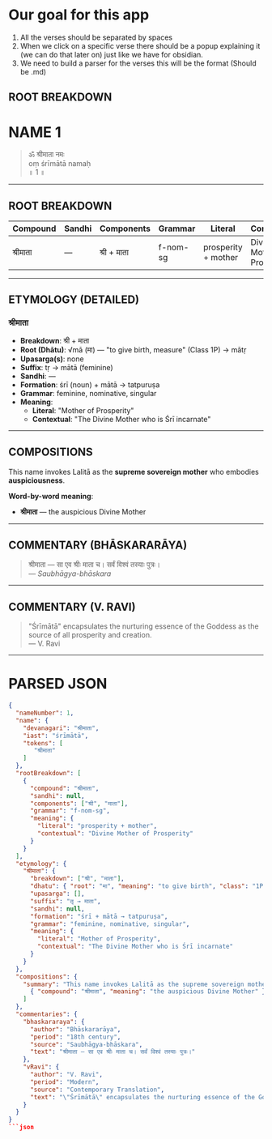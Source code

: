 # Our goal for this app

1. All the verses should be separated by spaces
2. When we click on a specific verse there should be a popup explaining it (we can do that later on) just like we have for obsidian.
3. We need to build a parser for the verses this will be the format (Should be .md)


## ROOT BREAKDOWN

# NAME 1

> ॐ श्रीमाता नमः  
> oṃ śrīmātā namaḥ  
> ॥ 1 ॥

---

## ROOT BREAKDOWN

| Compound | Sandhi | Components | Grammar | Literal | Contextual |
|----------|--------|------------|---------|---------|------------|
| श्रीमाता | — | श्री + माता | f-nom-sg | prosperity + mother | Divine Mother of Prosperity |

---

## ETYMOLOGY (DETAILED)

### श्रीमाता
- **Breakdown**: श्री + माता  
- **Root (Dhātu)**: √mā (मा) — "to give birth, measure" (Class 1P) → mātṛ  
- **Upasarga(s)**: none  
- **Suffix**: tṛ → mātā (feminine)  
- **Sandhi**: —  
- **Formation**: śrī (noun) + mātā → tatpuruṣa  
- **Grammar**: feminine, nominative, singular  
- **Meaning**:  
  - **Literal**: "Mother of Prosperity"  
  - **Contextual**: "The Divine Mother who is Śrī incarnate"

---

## COMPOSITIONS

This name invokes Lalitā as the **supreme sovereign mother** who embodies **auspiciousness**.

**Word-by-word meaning**:
- **श्रीमाता** — the auspicious Divine Mother  

---

## COMMENTARY (BHĀSKARARĀYA)

> श्रीमाता — सा एव श्रीः माता च। सर्वं विश्वं तस्याः पुत्रः।  
> — *Saubhāgya-bhāskara*

---

## COMMENTARY (V. RAVI)

> "Śrīmātā" encapsulates the nurturing essence of the Goddess as the source of all prosperity and creation.  
> — V. Ravi

---

# PARSED JSON

```json
{
  "nameNumber": 1,
  "name": {
    "devanagari": "श्रीमाता",
    "iast": "śrīmātā",
    "tokens": [
       "श्रीमाता"
    ]
  },
  "rootBreakdown": [
    {
      "compound": "श्रीमाता",
      "sandhi": null,
      "components": ["श्री", "माता"],
      "grammar": "f-nom-sg",
      "meaning": {
        "literal": "prosperity + mother",
        "contextual": "Divine Mother of Prosperity"
      }
    }
  ],
  "etymology": {
    "श्रीमाता": {
      "breakdown": ["श्री", "माता"],
      "dhatu": { "root": "मा", "meaning": "to give birth", "class": "1P" },
      "upasarga": [],
      "suffix": "तृ → माता",
      "sandhi": null,
      "formation": "śrī + mātā → tatpuruṣa",
      "grammar": "feminine, nominative, singular",
      "meaning": {
        "literal": "Mother of Prosperity",
        "contextual": "The Divine Mother who is Śrī incarnate"
      }
    }
  },
  "compositions": {
    "summary": "This name invokes Lalitā as the supreme sovereign mother who embodies auspiciousness.", "wordByWord": [
      { "compound": "श्रीमाता", "meaning": "the auspicious Divine Mother" }
    ]
  },
  "commentaries": {
    "bhaskararaya": {
      "author": "Bhāskararāya",
      "period": "18th century",
      "source": "Saubhāgya-bhāskara",
      "text": "श्रीमाता — सा एव श्रीः माता च। सर्वं विश्वं तस्याः पुत्रः।"
    },
    "vRavi": {
      "author": "V. Ravi",
      "period": "Modern",
      "source": "Contemporary Translation",
      "text": "\"Śrīmātā\" encapsulates the nurturing essence of the Goddess as the source of all prosperity and creation."
    }
  }
}
```json